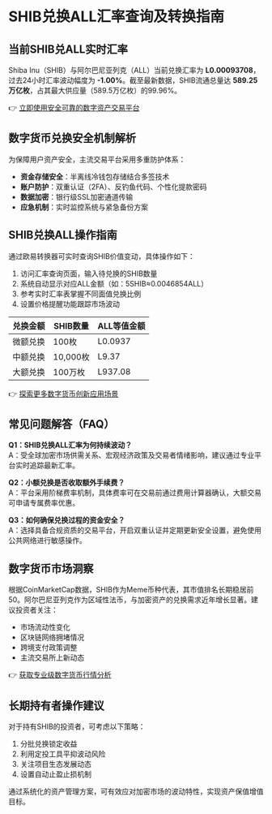 # SHIB兑换ALL汇率查询及转换指南

## 当前SHIB兑ALL实时汇率
Shiba Inu（SHIB）与阿尔巴尼亚列克（ALL）当前兑换汇率为 **L0.00093708**，过去24小时汇率波动幅度为 **-1.00%**。截至最新数据，SHIB流通总量达 **589.25万亿枚**，占其最大供应量（589.5万亿枚）的99.96%。

👉 [立即使用安全可靠的数字资产交易平台](https://bit.ly/okx_welcome)

## 数字货币兑换安全机制解析
为保障用户资产安全，主流交易平台采用多重防护体系：
- **资金存储安全**：半离线冷钱包存储结合多签技术
- **账户防护**：双重认证（2FA）、反钓鱼代码、个性化提款密码
- **数据加密**：银行级SSL加密通道传输
- **应急机制**：实时监控系统与紧急备份方案

## SHIB兑换ALL操作指南
通过欧易转换器可实时查询SHIB价值变动，具体操作如下：
1. 访问汇率查询页面，输入待兑换的SHIB数量
2. 系统自动显示对应ALL金额（如：5SHIB≈0.0046854ALL）
3. 参考实时汇率表掌握不同面值兑换比例
4. 设置价格提醒功能跟踪市场波动

| 兑换金额 | SHIB数量 | ALL等值金额 |
|---------|----------|------------|
| 微额兑换 | 100枚    | L0.0937    |
| 中额兑换 | 10,000枚  | L9.37      |
| 大额兑换 | 100万枚   | L937.08    |

👉 [探索更多数字货币创新应用场景](https://bit.ly/okx_welcome)

## 常见问题解答（FAQ）
**Q1：SHIB兑换ALL汇率为何持续波动？**  
A：受全球加密市场供需关系、宏观经济政策及交易者情绪影响，建议通过专业平台实时追踪最新汇率。

**Q2：小额兑换是否收取额外手续费？**  
A：平台采用阶梯费率机制，具体费率可在交易前通过费用计算器确认，大额交易可申请专属费率优惠。

**Q3：如何确保兑换过程的资金安全？**  
A：选择具备合规资质的交易平台，开启双重认证并定期更新安全设置，避免使用公共网络进行敏感操作。

## 数字货币市场洞察
根据CoinMarketCap数据，SHIB作为Meme币种代表，其市值排名长期稳居前50。阿尔巴尼亚列克作为区域性法币，与加密资产的兑换需求近年增长显著。建议投资者关注：
- 市场流动性变化
- 区块链网络拥堵情况
- 跨境支付政策调整
- 主流交易所上新动态

👉 [获取专业级数字货币行情分析](https://bit.ly/okx_welcome)

## 长期持有者操作建议
对于持有SHIB的投资者，可考虑以下策略：
1. 分批兑换锁定收益
2. 利用定投工具平抑波动风险
3. 关注项目生态发展动态
4. 设置自动止盈止损机制

通过系统化的资产管理方案，可有效应对加密市场的波动特性，实现资产保值增值目标。